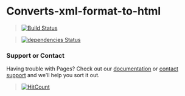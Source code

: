 # Converts-xml-format-to-html

> [![Build Status](https://travis-ci.org/AJEETX/Converts-xml-format-to-html.png?branch=master)](https://travis-ci.org/AJEETX/Converts-xml-format-to-html)

> [![dependencies Status](https://img.shields.io/badge/dependency-none-brightgreen.svg)](https://img.shields.io/badge/dependency-none-brightgreen.svg)

### Support or Contact

Having trouble with Pages? Check out our [documentation](https://github.com/AJEETX/Converts-xml-format-to-html/edit/master/README.md) or [contact support](mailto:ajeetkumar@email.com) and we’ll help you sort it out.


> [![HitCount](http://hits.dwyl.io/ajeetx/Converts-xml-format-to-html/projects/1.svg)](http://hits.dwyl.io/ajeetx/Converts-xml-format-to-html/projects/1)
